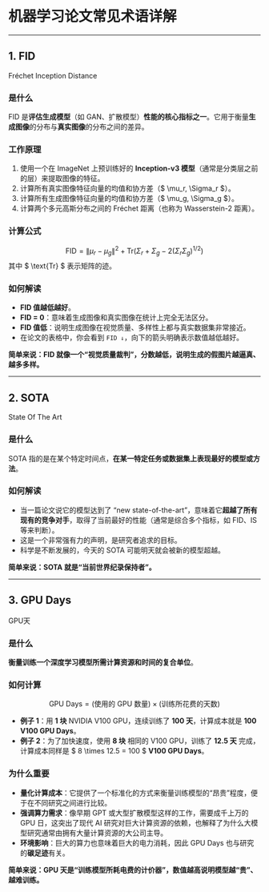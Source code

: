 # 机器学习论文常见术语详解

---

## 1. FID

Fréchet Inception Distance

### 是什么
FID 是**评估生成模型**（如 GAN、扩散模型）**性能的核心指标之一**。它用于衡量**生成图像**的分布与**真实图像**的分布之间的差异。

### 工作原理
1.  使用一个在 ImageNet 上预训练好的 **Inception-v3 模型**（通常是分类层之前的层）来提取图像的特征。
2.  计算所有真实图像特征向量的均值和协方差（$ \mu_r, \Sigma_r $）。
3.  计算所有生成图像特征向量的均值和协方差（$ \mu_g, \Sigma_g $）。
4.  计算两个多元高斯分布之间的 Fréchet 距离（也称为 Wasserstein-2 距离）。

### 计算公式
$$ \text{FID} = \|\mu_r - \mu_g\|^2 + \text{Tr}(\Sigma_r + \Sigma_g - 2(\Sigma_r \Sigma_g)^{1/2}) $$
其中 $ \text{Tr} $ 表示矩阵的迹。

### 如何解读
-   **FID 值越低越好**。
-   **FID = 0**：意味着生成图像和真实图像在统计上完全无法区分。
-   **FID 值低**：说明生成图像在视觉质量、多样性上都与真实数据集非常接近。
-   在论文的表格中，你会看到 `FID ↓`，向下的箭头明确表示数值越低越好。

**简单来说：FID 就像一个“视觉质量裁判”，分数越低，说明生成的假图片越逼真、越多多样。**

---

## 2. SOTA 

State Of The Art

### 是什么
SOTA 指的是在某个特定时间点，**在某一特定任务或数据集上表现最好的模型或方法**。

### 如何解读
-   当一篇论文说它的模型达到了 “new state-of-the-art”，意味着它**超越了所有现有的竞争对手**，取得了当前最好的性能（通常是综合多个指标，如 FID、IS 等来判断）。
-   这是一个非常强有力的声明，是研究者追求的目标。
-   科学是不断发展的，今天的 SOTA 可能明天就会被新的模型超越。

**简单来说：SOTA 就是“当前世界纪录保持者”。**

---

## 3. GPU Days 

GPU天

### 是什么
**衡量训练一个深度学习模型所需计算资源和时间的复合单位**。

### 如何计算
$$ \text{GPU Days} = (\text{使用的 GPU 数量}) \times (\text{训练所花费的天数}) $$

-   **例子 1**：用 **1 块** NVIDIA V100 GPU，连续训练了 **100 天**，计算成本就是 **100 V100 GPU Days**。
-   **例子 2**：为了加快速度，使用 **8 块** 相同的 V100 GPU，训练了 **12.5 天** 完成，计算成本同样是 $ 8 \times 12.5 = 100 $ **V100 GPU Days**。

### 为什么重要
-   **量化计算成本**：它提供了一个标准化的方式来衡量训练模型的“昂贵”程度，便于在不同研究之间进行比较。
-   **强调算力需求**：像早期 GPT 或大型扩散模型这样的工作，需要成千上万的 GPU 日，这突出了现代 AI 研究对巨大计算资源的依赖，也解释了为什么大模型研究通常由拥有大量计算资源的大公司主导。
-   **环境影响**：巨大的算力也意味着巨大的电力消耗，因此 GPU Days 也与研究的**碳足迹**有关。

**简单来说：GPU 天是“训练模型所耗电费的计价器”，数值越高说明模型越“贵”、越难训练。**
